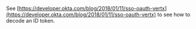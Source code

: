 See [https://developer.okta.com/blog/2018/01/11/sso-oauth-vertx](https://developer.okta.com/blog/2018/01/11/sso-oauth-vertx) to see how to decode an ID token.
